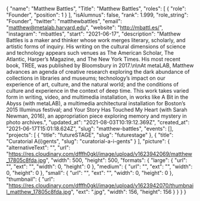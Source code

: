 {
 "name": "Matthew Battles",
 "Title": "Matthew Battles",
 "roles": [
  {
   "role": "Founder",
   "position": 1
  }
 ],
 "isAlumnus": false,
 "rank": 1.999,
 "role_string": "Founder",
 "twitter": "matthewbattles",
 "email": "matthew@metalab.harvard.edu",
 "website": "http://mbattl.es/",
 "instagram": "mbattles",
 "start": "2021-06-17",
 "description": "Matthew Battles is a maker and thinker whose work merges literary, scholarly, and artistic forms of inquiry. His writing on the cultural dimensions of science and technology appears such venues as The American Scholar, The Atlantic, Harper’s Magazine, and The New York Times. His most recent book, TREE, was published by Bloomsbury in 2017.\n\nAt metaLAB, Matthew advances an agenda of creative research exploring the dark abundance of collections in libraries and museums; technology’s impact on our experience of art, culture, and the natural world; and the conditions of culture and experience in the context of deep time. This work takes varied form in writing, video, and multimedia installation, in works like A Bit in the Abyss (with metaLAB), a multimedia architectural installation for Boston’s 2015 Illuminus festival; and Your Story Has Touched My Heart (with Sarah Newman, 2016), an appropriation piece exploring memory and mystery in photo archives.",
 "updated_at": "2021-08-03T10:19:12.369Z",
 "created_at": "2021-06-17T15:01:18.624Z",
 "slug": "matthew-battles",
 "events": [],
 "projects": [
  {
   "title": "futureSTAGE",
   "slug": "futurestage"
  },
  {
   "title": "Curatorial A(i)gents",
   "slug": "curatorial-a-i-gents"
  }
 ],
 "picture": {
  "alternativeText": "",
  "url": "https://res.cloudinary.com/dfffh0gkl/image/upload/v1623942069/matthew_17805c8fda.jpg",
  "width": 500,
  "height": 500,
  "formats": {
   "large": {
    "url": "",
    "ext": "",
    "width": 0,
    "height": 0
   },
   "medium": {
    "url": "",
    "ext": "",
    "width": 0,
    "height": 0
   },
   "small": {
    "url": "",
    "ext": "",
    "width": 0,
    "height": 0
   },
   "thumbnail": {
    "url": "https://res.cloudinary.com/dfffh0gkl/image/upload/v1623942070/thumbnail_matthew_17805c8fda.jpg",
    "ext": ".jpg",
    "width": 156,
    "height": 156
   }
  }
 }
}